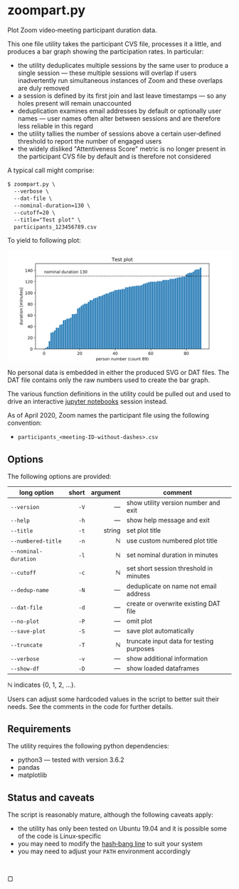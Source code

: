 
<!-- Time-stamp: <2020-04-20 17:20:31>                                      -->
<!-- Purpose   : zoompart.py readme                                         -->
<!-- Author    : Robbie Morrison <robbie.morrison@posteo.de>                -->
<!-- Project   : zoomcsv                                                    -->
<!-- Commenced : 19-Apr-2020                                                -->
<!-- Status    : work-in-progress                                           -->
<!-- Editor    : ReText 7.0.4 / Ubuntu 19.04                                -->
<!-- Keywords  : zoom                                                       -->
<!-- Notes     :                                                            -->

# zoompart.py

Plot Zoom video‑meeting participant duration data.

This one file utility takes the participant CVS file, processes it a little, and produces a bar graph showing the participation rates.  In particular:

- the utility deduplicates multiple sessions by the same user to produce a single session &mdash; these multiple sessions will overlap if users inadvertently run simultaneous instances of Zoom and these overlaps are duly removed
- a session is defined by its first join and last leave timestamps &mdash; so any holes present will remain unaccounted
- deduplication examines email addresses by default or optionally user names &mdash; user names often alter between sessions and are therefore less reliable in this regard
- the utility tallies the number of sessions above a certain user‑defined threshold to report the number of engaged users
- the widely disliked "Attentiveness Score" metric is no longer present in the participant CVS file by default and is therefore not considered

A typical call might comprise:

```
$ zoompart.py \
  --verbose \
  --dat-file \
  --nominal-duration=130 \
  --cutoff=20 \
  --title="Test plot" \
  participants_123456789.csv
```

To yield to following plot:

![SVG plot](test-plot.svg)

No personal data is embedded in either the produced SVG or DAT files.  The DAT file contains only the raw numbers used to create the bar graph.

The various function definitions in the utility could be pulled out and used to drive an interactive [jupyter notebooks](https://en.wikipedia.org/wiki/Project_Jupyter#Jupyter_Notebook) session instead.

As of April&nbsp;2020, Zoom names the participant file using the following convention:

- `participants_<meeting-ID-without-dashes>.csv`

## Options

The following options are provided:

| long option          | short | argument | comment                                  |
|----------------------|------:|---------:|------------------------------------------|
| `--version`          |  `-V` |  &mdash; | show utility version number and exit     |
| `--help`             |  `-h` |  &mdash; | show  help message and exit              |
| `--title`            |  `-t` |   string | set plot title                           |
| `--numbered-title`   |  `-n` |  &#8469; | use custom numbered plot title           |
| `--nominal-duration` |  `-l` |  &#8469; | set nominal duration in minutes          |
| `--cutoff`           |  `-c` |  &#8469; | set short session threshold in minutes   |
| `--dedup-name`       |  `-N` |  &mdash; | deduplicate on name not email address    |
| `--dat-file`         |  `-d` |  &mdash; | create or overwrite existing DAT file    |
| `--no-plot`          |  `-P` |  &mdash; | omit plot                                |
| `--save-plot`        |  `-S` |  &mdash; | save plot automatically                  |
| `--truncate`         |  `-T` |  &#8469; | truncate input data for testing purposes |
| `--verbose`          |  `-v` |  &mdash; | show additional information              |
| `--show-df`          |  `-D` |  &mdash; | show loaded dataframes                   |

&#8469; indicates {0, 1, 2, ...}.

Users can adjust some hardcoded values in the script to better suit their needs.  See the comments in the code for further details.

## Requirements

The utility requires the following python dependencies:

- python3 &mdash; tested with version 3.6.2
- pandas
- matplotlib

## Status and caveats

The script is reasonably mature, although the following caveats apply:

- the utility has only been tested on Ubuntu 19.04 and it is possible some of the code is Linux‑specific
- you may need to modify the [hash‑bang line](https://en.wikipedia.org/wiki/Shebang_%28Unix%29) to suit your system
- you may need to adjust your `PATH` environment accordingly

<br>

&#9634;

<!-- end of file -->
